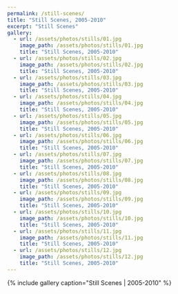```yaml
---
permalink: /still-scenes/
title: "Still Scenes, 2005-2010"
excerpt: "Still Scenes"
gallery:
  - url: /assets/photos/stills/01.jpg
    image_path: /assets/photos/stills/01.jpg
    title: "Still Scenes, 2005-2010"
  - url: /assets/photos/stills/02.jpg
    image_path: /assets/photos/stills/02.jpg
    title: "Still Scenes, 2005-2010"
  - url: /assets/photos/stills/03.jpg
    image_path: /assets/photos/stills/03.jpg
    title: "Still Scenes, 2005-2010"
  - url: /assets/photos/stills/04.jpg
    image_path: /assets/photos/stills/04.jpg
    title: "Still Scenes, 2005-2010"
  - url: /assets/photos/stills/05.jpg
    image_path: /assets/photos/stills/05.jpg
    title: "Still Scenes, 2005-2010"
  - url: /assets/photos/stills/06.jpg
    image_path: /assets/photos/stills/06.jpg
    title: "Still Scenes, 2005-2010"
  - url: /assets/photos/stills/07.jpg
    image_path: /assets/photos/stills/07.jpg
    title: "Still Scenes, 2005-2010"
  - url: /assets/photos/stills/08.jpg
    image_path: /assets/photos/stills/08.jpg
    title: "Still Scenes, 2005-2010"
  - url: /assets/photos/stills/09.jpg
    image_path: /assets/photos/stills/09.jpg
    title: "Still Scenes, 2005-2010"
  - url: /assets/photos/stills/10.jpg
    image_path: /assets/photos/stills/10.jpg
    title: "Still Scenes, 2005-2010"
  - url: /assets/photos/stills/11.jpg
    image_path: /assets/photos/stills/11.jpg
    title: "Still Scenes, 2005-2010"
  - url: /assets/photos/stills/12.jpg
    image_path: /assets/photos/stills/12.jpg
    title: "Still Scenes, 2005-2010"
---
```


{% include gallery caption="Still Scenes \| 2005-2010" %}
